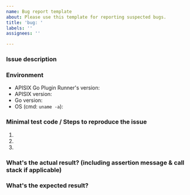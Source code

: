 ```yaml
---
name: Bug report template
about: Please use this template for reporting suspected bugs.
title: 'bug: '
labels: ''
assignees: ''

---
```


### Issue description

### Environment

* APISIX Go Plugin Runner's version:
* APISIX version:
* Go version:
* OS (cmd: `uname -a`):

### Minimal test code / Steps to reproduce the issue

1.
2.
3.

### What's the actual result? (including assertion message & call stack if applicable)

### What's the expected result?
